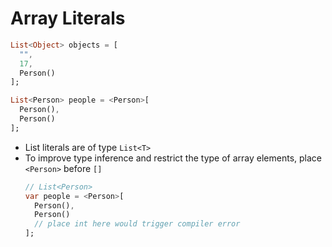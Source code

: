 # Array Literals

```dart
List<Object> objects = [
  "",
  17,
  Person()
];

List<Person> people = <Person>[
  Person(),
  Person()
];
```

- List literals are of type `List<T>`
- To improve type inference and restrict the type of array elements, place
  `<Person>` before `[]`
  ```dart
  // List<Person>
  var people = <Person>[
    Person(),
    Person()
    // place int here would trigger compiler error
  ];
  ```
